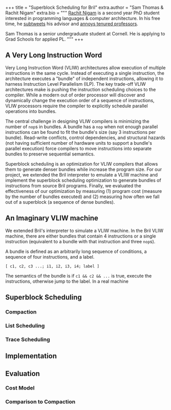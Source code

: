 +++
title = "Superblock Scheduling for Bril"
extra.author = "Sam Thomas & Rachit Nigam"
extra.bio = """
  [Rachit Nigam](https://rachitnigam.com) is a second year PhD student interested in
  programming languages & computer architecture. In his free time, he
  [subtweets](https://twitter.com/notypes/status/1170037148290080771) his advisor and [annoys tenured professors](https://twitter.com/natefoster/status/1074401015565291520).

  Sam Thomas is a senior undergraduate student at Cornell. He is applying to Grad Schools for applied PL.
"""
+++

## A Very Long Instruction Word

Very Long Instruction Word (VLIW) architectures allow execution of multiple
instructions in the same cycle. Instead of executing a single instruction,
the architecture executes a "bundle" of independent instructions, allowing it
to harness Instruction Level Parallelism (ILP). The key trade-off VLIW
architectures make is pushing the instruction scheduling choices to the compiler.
While a modern out of order processor will discover and dynamically change
the execution order of a sequence of instructions, VLIW processors require
the compiler to explicitly schedule parallel operations into bundles.

The central challenge in designing VLIW compilers is minimizing the number of
`nop`s in bundles. A bundle has a `nop` when not enough parallel instructions
can be found to fit the bundle's size (say 3 instructions per bundle).
Read-write conflicts, control dependencies, and structural hazards (not having
sufficient number of hardware units to support a bundle's parallel execution)
force compilers to move instructions into separate bundles to preserve
sequential semantics.

Superblock scheduling is an optimization for VLIW compilers that allows them to
generate denser bundles while increase the program size. For our project, we
extended the Bril interpreter to emulate a VLIW machine and implement the
superblock scheduling optimization to generate bundles of instructions from
source Bril programs. Finally, we evaluated the effectiveness of our
optimization by measuring (1) program cost (measure by the number of bundles
executed) and (2) measuring how often we fall out of a superblock (a sequence
of dense bundles).

## An Imaginary VLIW machine

We extended Bril's interpreter to simulate a VLIW machine. In the Bril VLIW
machine, there are either bundles that contain 4 instructions or a single
instruction (equivalent to a bundle with that instruction and three `nop`s).

A bundle is defined as an arbitrarily long sequence of conditions, a sequence
of four instructions, and a label.

```
[ c1, c2, c3 ...; i1, i2, i3, i4; label ]
```

The semantics of the bundle is if `c1 && c2 && ...` is true, execute the
instructions, otherwise jump to the label. In a real machine

## Superblock Scheduling

### Compaction

### List Scheduling

### Trace Scheduling


## Implementation

## Evaluation

### Cost Model

### Comparison to Compaction

